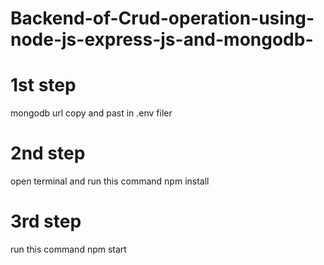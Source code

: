 # Backend-of-Crud-operation-using-node-js-express-js-and-mongodb-

# 1st step
 mongodb url copy and past in .env filer
# 2nd step
 open terminal and run this command 
 npm install
 # 3rd step
 run this command
 npm start
 
